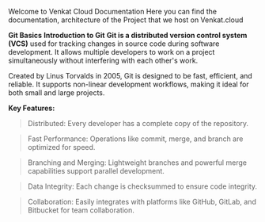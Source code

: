 
Welcome to Venkat Cloud Documentation
Here you can find the documentation, architecture of the Project that we host on Venkat.cloud

**Git Basics**
**Introduction to Git**
**Git is a distributed version control system (VCS)** used for tracking changes in source code during software development. It allows multiple developers to work on a project simultaneously without interfering with each other's work.

Created by Linus Torvalds in 2005, Git is designed to be fast, efficient, and reliable. It supports non-linear development workflows, making it ideal for both small and large projects.

**Key Features:**
> Distributed: Every developer has a complete copy of the repository.

> Fast Performance: Operations like commit, merge, and branch are optimized for speed.

> Branching and Merging: Lightweight branches and powerful merge capabilities support parallel development.

> Data Integrity: Each change is checksummed to ensure code integrity.

> Collaboration: Easily integrates with platforms like GitHub, GitLab, and Bitbucket for team collaboration.
